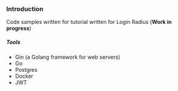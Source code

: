 ### Introduction

Code samples written for tutorial written for Login Radius (**Work in progress**)

##### Tools

- Gin (a Golang framework for web servers)
- Go
- Postgres
- Docker
- JWT
